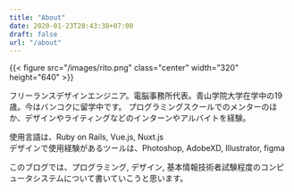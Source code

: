 ```yaml
---
title: "About"
date: 2020-01-23T20:43:38+07:00
draft: false
url: "/about"
---
```


{{< figure src="/images/rito.png" class="center" width="320" height="640" >}}

フリーランスデザインエンジニア。電脳事務所代表。青山学院大学在学中の19歳。今はバンコクに留学中です。
プログラミングスクールでのメンターのほか、デザインやライティングなどのインターンやアルバイトを経験。

使用言語は、Ruby on Rails, Vue.js, Nuxt.js  
デザインで使用経験があるツールは、Photoshop, AdobeXD, Illustrator, figma

このブログでは、プログラミング, デザイン, 基本情報技術者試験程度のコンピュータシステムについて書いていこうと思います。
